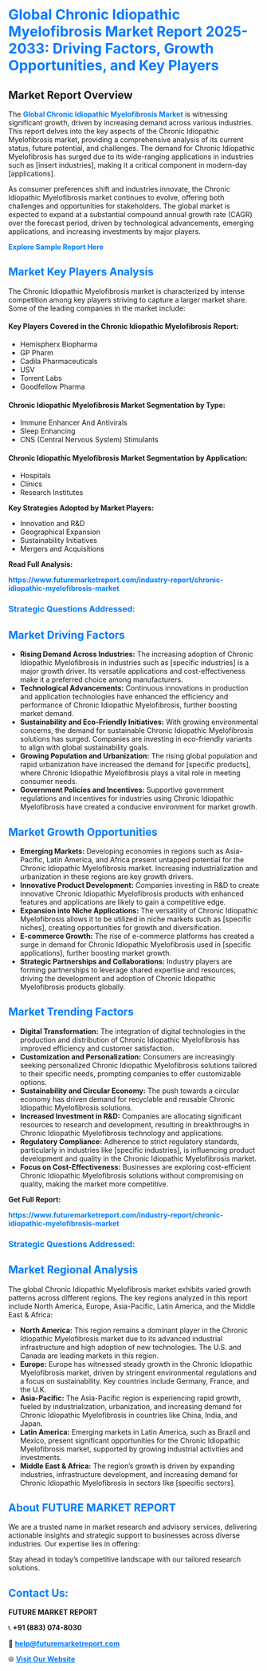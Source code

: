 <h1 style="color: #007BFF;">Global Chronic Idiopathic Myelofibrosis Market Report 2025-2033: Driving Factors, Growth Opportunities, and Key Players</h1>

<section id="overview">
<h2>Market Report Overview</h2>
<p>The <a href="https://www.futuremarketreport.com/industry-report/chronic-idiopathic-myelofibrosis-market" style="color: #007BFF; text-decoration: none;"><strong>Global Chronic Idiopathic Myelofibrosis Market</strong></a> is witnessing significant growth, driven by increasing demand across various industries. This report delves into the key aspects of the Chronic Idiopathic Myelofibrosis market, providing a comprehensive analysis of its current status, future potential, and challenges. The demand for Chronic Idiopathic Myelofibrosis has surged due to its wide-ranging applications in industries such as [insert industries], making it a critical component in modern-day [applications].</p>
<p>As consumer preferences shift and industries innovate, the Chronic Idiopathic Myelofibrosis market continues to evolve, offering both challenges and opportunities for stakeholders. The global market is expected to expand at a substantial compound annual growth rate (CAGR) over the forecast period, driven by technological advancements, emerging applications, and increasing investments by major players.</p>
</section>

<section id="overview">
<p><a href="https://www.futuremarketreport.com/request-sample/reportId=34181" style="color: #007BFF; text-decoration: none;"><strong>Explore Sample Report Here</strong></a></p>
</section>

<section id="key-players">
<h2 style="color: #007BFF;">Market Key Players Analysis</h2>
<p>The Chronic Idiopathic Myelofibrosis market is characterized by intense competition among key players striving to capture a larger market share. Some of the leading companies in the market include:</p>
<h4>Key Players Covered in the Chronic Idiopathic Myelofibrosis Report:</h4>
<ul><li>Hemispherx Biopharma</li><li>GP Pharm</li><li>Cadila Pharmaceuticals</li><li>USV</li><li>Torrent Labs</li><li>Goodfellow Pharma</li></ul>
<h4>Chronic Idiopathic Myelofibrosis Market Segmentation by Type:</h4>
<ul><li>Immune Enhancer And Antivirals</li><li>Sleep Enhancing</li><li>CNS (Central Nervous System) Stimulants</li></ul>

<h4>Chronic Idiopathic Myelofibrosis Market Segmentation by Application:</h4>
<ul><li>Hospitals</li><li>Clinics</li><li>Research Institutes</li></ul>
<p><strong>Key Strategies Adopted by Market Players:</strong></p>
<ul>
<li>Innovation and R&D</li>
<li>Geographical Expansion</li>
<li>Sustainability Initiatives</li>
<li>Mergers and Acquisitions</li>
</ul>
</section>

<section>
<p><strong>Read Full Analysis: </strong></p><a href="https://www.futuremarketreport.com/industry-report/chronic-idiopathic-myelofibrosis-market" style="color: #007BFF; text-decoration: none;"><strong>https://www.futuremarketreport.com/industry-report/chronic-idiopathic-myelofibrosis-market</strong></a>
<h3 style="color: #007BFF;">Strategic Questions Addressed:</h3>
</section>

<section id="driving-factors">
<h2 style="color: #007BFF;">Market Driving Factors</h2>
<ul>
<li><strong>Rising Demand Across Industries:</strong> The increasing adoption of Chronic Idiopathic Myelofibrosis in industries such as [specific industries] is a major growth driver. Its versatile applications and cost-effectiveness make it a preferred choice among manufacturers.</li>
<li><strong>Technological Advancements:</strong> Continuous innovations in production and application technologies have enhanced the efficiency and performance of Chronic Idiopathic Myelofibrosis, further boosting market demand.</li>
<li><strong>Sustainability and Eco-Friendly Initiatives:</strong> With growing environmental concerns, the demand for sustainable Chronic Idiopathic Myelofibrosis solutions has surged. Companies are investing in eco-friendly variants to align with global sustainability goals.</li>
<li><strong>Growing Population and Urbanization:</strong> The rising global population and rapid urbanization have increased the demand for [specific products], where Chronic Idiopathic Myelofibrosis plays a vital role in meeting consumer needs.</li>
<li><strong>Government Policies and Incentives:</strong> Supportive government regulations and incentives for industries using Chronic Idiopathic Myelofibrosis have created a conducive environment for market growth.</li>
</ul>
</section>

<section id="growth-opportunities">
<h2 style="color: #007BFF;">Market Growth Opportunities</h2>
<ul>
<li><strong>Emerging Markets:</strong> Developing economies in regions such as Asia-Pacific, Latin America, and Africa present untapped potential for the Chronic Idiopathic Myelofibrosis market. Increasing industrialization and urbanization in these regions are key growth drivers.</li>
<li><strong>Innovative Product Development:</strong> Companies investing in R&D to create innovative Chronic Idiopathic Myelofibrosis products with enhanced features and applications are likely to gain a competitive edge.</li>
<li><strong>Expansion into Niche Applications:</strong> The versatility of Chronic Idiopathic Myelofibrosis allows it to be utilized in niche markets such as [specific niches], creating opportunities for growth and diversification.</li>
<li><strong>E-commerce Growth:</strong> The rise of e-commerce platforms has created a surge in demand for Chronic Idiopathic Myelofibrosis used in [specific applications], further boosting market growth.</li>
<li><strong>Strategic Partnerships and Collaborations:</strong> Industry players are forming partnerships to leverage shared expertise and resources, driving the development and adoption of Chronic Idiopathic Myelofibrosis products globally.</li>
</ul>
</section>

<section id="trending-factors">
<h2 style="color: #007BFF;">Market Trending Factors</h2>
<ul>
<li><strong>Digital Transformation:</strong> The integration of digital technologies in the production and distribution of Chronic Idiopathic Myelofibrosis has improved efficiency and customer satisfaction.</li>
<li><strong>Customization and Personalization:</strong> Consumers are increasingly seeking personalized Chronic Idiopathic Myelofibrosis solutions tailored to their specific needs, prompting companies to offer customizable options.</li>
<li><strong>Sustainability and Circular Economy:</strong> The push towards a circular economy has driven demand for recyclable and reusable Chronic Idiopathic Myelofibrosis solutions.</li>
<li><strong>Increased Investment in R&D:</strong> Companies are allocating significant resources to research and development, resulting in breakthroughs in Chronic Idiopathic Myelofibrosis technology and applications.</li>
<li><strong>Regulatory Compliance:</strong> Adherence to strict regulatory standards, particularly in industries like [specific industries], is influencing product development and quality in the Chronic Idiopathic Myelofibrosis market.</li>
<li><strong>Focus on Cost-Effectiveness:</strong> Businesses are exploring cost-efficient Chronic Idiopathic Myelofibrosis solutions without compromising on quality, making the market more competitive.</li>
</ul>
</section>

<section>
<p><strong>Get Full Report: </strong></p><a href="https://www.futuremarketreport.com/industry-report/chronic-idiopathic-myelofibrosis-market" style="color: #007BFF; text-decoration: none;"><strong>https://www.futuremarketreport.com/industry-report/chronic-idiopathic-myelofibrosis-market</strong></a>
<h3 style="color: #007BFF;">Strategic Questions Addressed:</h3>
</section>


<section id="regional-analysis">
<h2 style="color: #007BFF;">Market Regional Analysis</h2>
<p>The global Chronic Idiopathic Myelofibrosis market exhibits varied growth patterns across different regions. The key regions analyzed in this report include North America, Europe, Asia-Pacific, Latin America, and the Middle East & Africa:</p>
<ul>
<li><strong>North America:</strong> This region remains a dominant player in the Chronic Idiopathic Myelofibrosis market due to its advanced industrial infrastructure and high adoption of new technologies. The U.S. and Canada are leading markets in this region.</li>
<li><strong>Europe:</strong> Europe has witnessed steady growth in the Chronic Idiopathic Myelofibrosis market, driven by stringent environmental regulations and a focus on sustainability. Key countries include Germany, France, and the U.K.</li>
<li><strong>Asia-Pacific:</strong> The Asia-Pacific region is experiencing rapid growth, fueled by industrialization, urbanization, and increasing demand for Chronic Idiopathic Myelofibrosis in countries like China, India, and Japan.</li>
<li><strong>Latin America:</strong> Emerging markets in Latin America, such as Brazil and Mexico, present significant opportunities for the Chronic Idiopathic Myelofibrosis market, supported by growing industrial activities and investments.</li>
<li><strong>Middle East & Africa:</strong> The region’s growth is driven by expanding industries, infrastructure development, and increasing demand for Chronic Idiopathic Myelofibrosis in sectors like [specific sectors].</li>
</ul>
</section>

<footer>
<h2 style="color: #007BFF;">About FUTURE MARKET REPORT</h2>
<p>We are a trusted name in market research and advisory services, delivering actionable insights and strategic support to businesses across diverse industries. Our expertise lies in offering:</p>

<p>Stay ahead in today’s competitive landscape with our tailored research solutions.</p>

<h2 style="color: #007BFF;">Contact Us:</h2>
<p><strong>FUTURE MARKET REPORT</strong></p>
<p>📞 <strong>+91 (883) 074-8030</strong></p>
<p>📧 <strong><a href="mailto:help@futuremarketreport.com" style="color: #007BFF;">help@futuremarketreport.com</a></strong></p>
<p>🌐 <strong><a href="https://www.futuremarketreport.com/" style="color: #007BFF;">Visit Our Website</a></strong></p>
</footer>